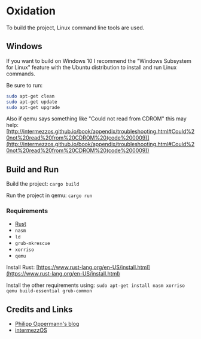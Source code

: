 # Oxidation

To build the project, Linux command line tools are used.

## Windows

If you want to build on Windows 10 I recommend the "Windows Subsystem for Linux" feature with the Ubuntu distribution to install and run Linux commands.

Be sure to run:

``` bash
sudo apt-get clean
sudo apt-get update
sudo apt-get upgrade
```

Also if qemu says something like "Could not read from CDROM" this may help: [http://intermezzos.github.io/book/appendix/troubleshooting.html#Could%20not%20read%20from%20CDROM%20(code%200009)](http://intermezzos.github.io/book/appendix/troubleshooting.html#Could%20not%20read%20from%20CDROM%20(code%200009))

## Build and Run

Build the project: `cargo build`

Run the project in qemu: `cargo run`

### Requirements

* [Rust](https://www.rust-lang.org/en-US/install.html)
* `nasm`
* `ld`
* `grub-mkrescue`
* `xorriso`
* `qemu`

Install Rust: [https://www.rust-lang.org/en-US/install.html](https://www.rust-lang.org/en-US/install.html)

Install the other requirements using: `sudo apt-get install nasm xorriso qemu build-essential grub-common`

## Credits and Links

* [Philipp Oppermann's blog](https://os.phil-opp.com/)
* [intermezzOS](http://intermezzos.github.io/book)
